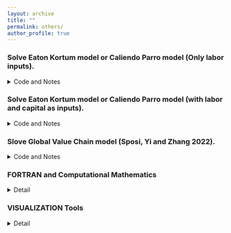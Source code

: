 ```yaml
---
layout: archive
title: ""
permalink: others/
author_profile: true
---
```


### Solve Eaton Kortum model or Caliendo Parro model (Only labor inputs).
  <details>
  <summary>Code and Notes</summary>
  [PDF](https://github.com/ypei1/EKCP) &nbsp; [Code](https://github.com/ypei1/EKCP/tree/main/1.simpleEKJ) 
  </details>

### Solve Eaton Kortum model or Caliendo Parro model (with labor and capital as inputs).
  <details>
  <summary>Code and Notes</summary>
   [PDF](https://github.com/ypei1/EKCP) &nbsp; [Code](https://github.com/ypei1/EKCP/tree/main/2.CPwithKL.s.s) 
  </details>

### Slove Global Value Chain model (Sposi, Yi and Zhang 2022).
  <details>
  <summary>Code and Notes</summary>
   [PDF](https://github.com/ypei1/EKCP) &nbsp; [Code](https://github.com/ypei1/EKCP/tree/44d408fa7ed7381a58e7c583f3915619c88fde4c/3.%20Slove%20Global%20Value%20Chain%20model%20(Sposi%2C%20Yi%20and%20Zhang%202022))
  </details>
 

  
### FORTRAN and Computational Mathematics
  <details>
  <summary>Detail</summary>
    
    [Fortran](http://micro.ustc.edu.cn/Fortran/ZJDing/) 
    
    Computational Mathematics
    
    http://home.ustc.edu.cn/~zegang/refbook/%E6%95%B0%E5%80%BC%E8%AE%A1%E7%AE%97%E6%96%B9%E6%B3%95%E5%92%8C%E7%AE%97%E6%B3%95.pdf
    
    http://micro.ustc.edu.cn/CompPhy/lecturenote/comp_sun_1.pdf
    
    http://micro.ustc.edu.cn/CompPhy/lecturenote/comp_sun_2.pdf
    
    http://micro.ustc.edu.cn/CompPhy/lecturenote/comp_sun_3_4.pdf

    http://home.ustc.edu.cn/~zegang/refbook/TaoPang.pdf

    
    
  </details>

### VISUALIZATION Tools
  <details>
  <summary>Detail</summary>
    
#### https://www.data-to-viz.com/graph/edge_bundling.html         https://www.data-to-viz.com/graph/chord.html
    
#### https://d3js.org/

#### https://geonetworks.github.io/

#### http://vis.stanford.edu/

#### http://idl.cs.washington.edu/

#### https://library.unc.edu/data/network-visualization/

#### https://mohitmayank.com/projects/

#### https://journals.library.ualberta.ca/istl/index.php/istl/article/view/2600/2615

  </details>


<!--   
 
 http://home.ustc.edu.cn/~zegang/
 
I am a PhD student in Economics at the [Universtity of Houston](https://www.uh.edu/class/economics/).  I am interested in topics related to International trade, Spatial Economics, and Macroeconometrics.

  <details>
  <summary>score</summary>
  <a href="/files/Flower"> score </a>. 
  </details>
 # Score
- Flower <a href="/files/Flower/1.png"> 1  </a>   - <a href="/files/Flower/2.png"> 2 - <a href="/files/Flower/3.png"> 3 - <a href="/files/Flower/3.png"> 4 

- Landscape <a href="/files/Landscape/1.png"> 1 </a> -<a href="/files/Landscape/2.png"> 2 </a> -<a href="/files/Landscape/2.png"> 3 </a> -<a href="/files/Landscape/4.png"> 4 </a> -<a href="/files/Landscape/5.png"> 5 </a> -<a href="/files/Landscape/6.png"> 6 </a> -<a href="/files/Landscape/7.png"> 7 </a> -<a href="/files/Landscape/8.png"> 8 </a> -<a href="/files/Landscape/9.png"> 9 </a> 

 - <a href="/files/liangjian_guitar.pdf"> Drawing Sword </a>  - [Sound](https://ypei1.github.io/files/liangjian.mp3)
  
 [PDF](http://example.com/) &nbsp; [Slides](/files/paper1.pdf)  -->
 
